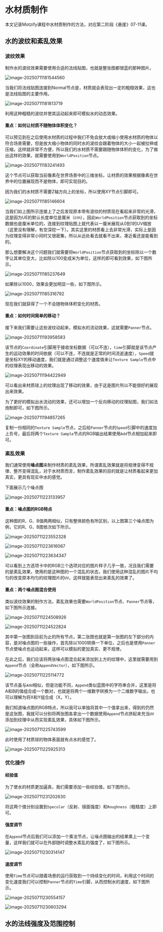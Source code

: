 # 水材质制作

本文记录Motzify课程中水材质制作的方法，对应第二阶段《悬崖》07-11课。

## 水的波纹和紊乱效果

### 波纹效果

制作水的波纹效果需要使用合适的法线贴图，也就是整张图都很蓝的那种图片。

![image-20250711181544560](水材质制作.assets/image-20250711181544560.png)

当我们将法线贴图连接到Normal节点是，材质就会表现出一定的粗糙效果，这也是法线贴图的主要作用。

![image-20250711181813719](水材质制作.assets/image-20250711181813719.png)

利用这种粗糙的波纹并使其运动起来即可模拟水的动态效果。

#### 重点：如何让材质不随物体体积变化？

可以预见到在之后使用水材质的过程中我们不免会放大或缩小使用水材质的物体以符合场景需要，但是放大缩小物体的同时水的波纹会跟着物体的大小一起被拉伸或压缩，这样就非常不方便，所以我们的水材质不需要跟随物体体积的变化，为了做出这样的效果，就需要使用到`WorldPosition`节点。

![image-20250711183241493](水材质制作.assets/image-20250711183241493.png)

这个节点可以获取当前像素在世界场景中的三维坐标，让材质的效果根据像素在世界中的位置展现而不是物体，即可实现目的。

因为我们的水材质不需要Z轴方向上的坐标，所以使用XY节点引脚即可。

![image-20250711185146604](水材质制作.assets/image-20250711185146604.png)

当我们如上图所示连接上了之后发现原本带有波纹的材质现在看起来非常的光滑，这是因为UE的默认长度单位是厘米（cm），因此`WorldPosition`节点获取到的坐标数据也是厘米单位的，连接到纹理贴图上就代表以一厘米展现从0到1的UV缩放（这里没有理解，有空深挖一下）。其实这里的材质看上去非常光滑，实际上是因为纹理变得非常小同时又很密集，所以从远处看去就看不出来，凑近看还是能看到的。

那么想要解决这个问题我们就需要将`WorldPosition`节点获取到的坐标除以一个数字让其单位变大，比如除以100变成米为单位，这样的即可看到效果，如下图所示。

![image-20250711185237649](水材质制作.assets/image-20250711185237649.png)

如果除以1000，效果会更加明显一些，如下图所示。

![image-20250711185316792](水材质制作.assets/image-20250711185316792.png)

现在我们就获得了一个不会随物体体积变化的材质。

#### 重点：如何时间简单的移动？

接下来我们需要让这些波纹动起来，模拟水的流动效果，这就需要`Panner`节点。

![image-20250711193958583](水材质制作.assets/image-20250711193958583.png)

该节点的`Coordinate`引脚用于接收坐标数据（可以不连），`time`引脚就是该节点产生的运动效果的时间依据（可以不连，不连就是正常的时间流逝速度），`Speed`就是坐标XY的移动速度，我们就是通过调整这个速度值来让`Texture Sample`节点中的纹理表现出移动的效果。

![image-20250711194422949](水材质制作.assets/image-20250711194422949.png)

可以看出来材质球上的纹理出现了移动的效果，由于这是图片所以不能很好的展现出来效果。

为了更好的模拟出水流动的效果，还可以增加一个反向移动的纹理贴图，我们如法炮制即可，如下图所示。

![image-20250711194857265](水材质制作.assets/image-20250711194857265.png)

复制一份相同的`Texture Sample`节点，之后给`Panner`节点的`Speed`引脚中的速度加上负号，最后将两个`Texture Sample`节点的RGB输出结果使用`Add`节点相加起来即可。

### 紊乱效果

我们通常使用**噪点图**来制作材质的紊乱效果，所谓紊乱效果就是将规律变得不规律、整齐变得混乱，对于水材质而言，制作紊乱效果的目的就是让材质看起来更加真实，更具有现实中水的感觉。

下面展示几个噪点图

![image-20250711223133957](水材质制作.assets/image-20250711223133957.png)

#### 重点：噪点图的RGB特点

这种图的R、G、B值两两相似，只有整体颜色有所区别，以上图第三个噪点图为例，它的R、G、B图依次如下所示。

![image-20250711223552328](水材质制作.assets/image-20250711223552328.png)

![image-20250711223616067](水材质制作.assets/image-20250711223616067.png)

![image-20250711223634347](水材质制作.assets/image-20250711223634347.png)

可以看到上方选项卡中的RGB三个选项对应的图片样子几乎一致，况且我们需要的是紊乱效果，使用的是这种图的一个混乱的状态，我们使用这种混乱的图片不均匀的改变原本均匀的纹理图片的`UV`，这样就能表现出来紊乱的效果了。

#### 重点：两个噪点图混合使用

类似波纹效果的制作方法，紊乱效果也需要`WorldPosition`节点、`Panner`节点等，如下图所示连接。

![image-20250711224508926](水材质制作.assets/image-20250711224508926.png)

![image-20250711224522824](水材质制作.assets/image-20250711224522824.png)

其中第一张图到目前为止的所有节点，第二张图也就是第一张图的左下部分的内容，是对噪点图的一些操作，首先除以1000转换一下单位，之后也是使用`Panner`节点使噪点也运动起来，这样可以模拟的更加真实、更不规律。

在此之后，我们应该将两张噪点图混合起来添加到上方的纹理中，这里就需要用到`Append`节点（全称`AppendVector`），如下图所示。

![image-20250711225114772](水材质制作.assets/image-20250711225114772.png)

该节点虽与`Add`相似，但是功能不同，`Append`类似蓝图中的字符串合并，这里是将A和B的值组合成一个数对，也就是将两个一维数字转换为一个二维数字输出，也可以理解为将X和Y组合成（X，Y）。

我们知道噪点图的RGB特点，所以我可以单独将其中一个值拿出来，得到的仍然是这张图，我就可以分别将两张图各拿出一个数据使用`Append`节点拼起来充当`UV`添加到纹理中从而实现紊乱效果，具体如下图所示。

![image-20250711225743599](水材质制作.assets/image-20250711225743599.png)

此时使用了材质球的物体表面就有点水的感觉了。

![image-20250711225925313](水材质制作.assets/image-20250711225925313.png)

### 优化操作

#### 经验值

为了使水的材质更加逼真，我们需要添加一些经验值，如下图所示。

![image-20250711231202630](水材质制作.assets/image-20250711231202630.png)

将这两个值分别设置到`Specular`（反射、镜面强度）和`Roughness`（粗糙度）上即可。

#### 强度调节

在`Append`节点后我们可以添加一个乘法节点，让噪点图输出的结果乘上一个变量，这样我们就可以在外部随时调整水紊乱的强度了，如下图所示。

![image-20250711230314147](水材质制作.assets/image-20250711230314147.png)

#### 速度调节

使用`Time`节点可以随着场景的运行获取到一个持续变化的时间，利用这个时间的变化速度我们可以控制`Panner`节点的`Time`引脚，从而控制水的速度，如下图所示。

![image-20250711230554157](水材质制作.assets/image-20250711230554157.png)

![image-20250711230603294](水材质制作.assets/image-20250711230603294.png)

## 水的法线强度及范围控制


